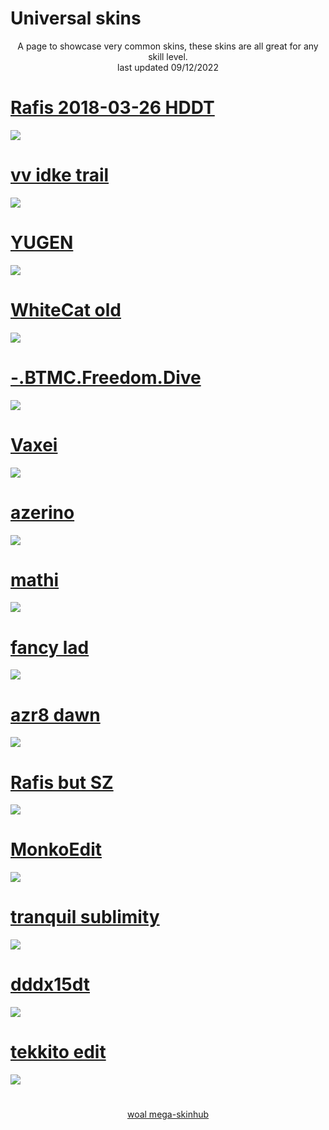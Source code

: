 # Universal skins
<p align="center">
  A page to showcase very common skins, these skins are all great for any skill level.
  <br>
  last updated 09/12/2022
</p>

# [Rafis 2018-03-26 HDDT](https://github.com/rudjx3/skins/raw/main/universal/Rafis%202018-03-26%20HDDT.osk)
[![](https://i.imgur.com/bMkRaKL.png)](https://github.com/rudjx3/skins/raw/main/universal/Rafis%202018-03-26%20HDDT.osk)

# [vv idke trail](https://github.com/rudjx3/skins/raw/main/universal/vv%20idke%20trail.osk)
[![](https://osu.ppy.sh/ss/18134801/7edd)](https://github.com/rudjx3/skins/raw/main/universal/vv%20idke%20trail.osk)

# [YUGEN](https://github.com/rudjx3/skins/raw/main/universal/YUGEN.osk)
[![](http://admin.osuskins.me//images/skins/637538212012057185.jpg)](https://github.com/rudjx3/skins/raw/main/universal/YUGEN.osk)

# [WhiteCat old](https://github.com/rudjx3/skins/raw/main/universal/WhiteCat%20old.osk)
[![](https://i.imgur.com/ufZ67Rg.png)](https://github.com/rudjx3/skins/raw/main/universal/WhiteCat%20old.osk)

# [-.BTMC.Freedom.Dive](https://github.com/rudjx3/skins/raw/main/universal/-.BTMC.Freedom.Dive.osk)
[![](https://i.ppy.sh/19743f9a911d966fca64a81c018ee380dba163a3/68747470733a2f2f692e696d6775722e636f6d2f74696563544e482e706e67)](https://github.com/rudjx3/skins/raw/main/universal/-.BTMC.Freedom.Dive.osk)

# [Vaxei](https://github.com/rudjx3/skins/raw/main/universal/Vaxei.osk)
[![](https://osu.ppy.sh/ss/18205118/735e)](https://github.com/rudjx3/skins/raw/main/universal/Vaxei.osk)

# [azerino](https://github.com/rudjx3/skins/raw/main/universal/azerino.osk)
[![](https://osu.ppy.sh/ss/18205331/6601)](https://github.com/rudjx3/skins/raw/main/universal/azerino.osk)

# [mathi](https://github.com/rudjx3/skins/raw/main/universal/mathi.osk)
[![](https://osu.ppy.sh/ss/18134804/1994)](https://github.com/rudjx3/skins/raw/main/universal/mathi.osk)

# [fancy lad](https://github.com/rudjx3/skins/raw/main/universal/fancy%20lad.osk)
[![](https://osu.ppy.sh/ss/18205107/4353)](https://github.com/rudjx3/skins/raw/main/universal/fancy%20lad.osk)

# [azr8 dawn](https://github.com/rudjx3/skins/raw/main/universal/azr8%20dawn.osk)
[![](https://cdn.discordapp.com/attachments/1004687819337379840/1021108146711842866/cachedImage.png)](https://github.com/rudjx3/skins/raw/main/universal/azr8%20dawn.osk)

# [Rafis but SZ](https://github.com/rudjx3/skins/raw/main/universal/Rafis%20but%20SZ.osk)
[![](https://osu.ppy.sh/ss/18205112/543f)](https://github.com/rudjx3/skins/raw/main/universal/Rafis%20but%20SZ.osk)

# [MonkoEdit](https://github.com/rudjx3/skins/raw/main/universal/MonkoEdit.osk)
[![](https://osu.ppy.sh/ss/18205110/b6c1)](https://github.com/rudjx3/skins/raw/main/universal/MonkoEdit.osk)

# [tranquil sublimity](https://github.com/rudjx3/skins/raw/main/universal/tranquil%20sublimity.osk)
[![](https://osu.ppy.sh/ss/18134806/b5b7)](https://github.com/rudjx3/skins/raw/main/universal/tranquil%20sublimity.osk)

# [dddx15dt](https://github.com/rudjx3/skins/raw/main/universal/dddx15dt.osk)
[![](https://osu.ppy.sh/ss/18205106/b493)](https://github.com/rudjx3/skins/raw/main/universal/dddx15dt.osk)

# [tekkito edit](https://github.com/rudjx3/skins/raw/main/universal/tekkito%20edit.osk)
[![](https://camo.githubusercontent.com/410d396e0e7c50f106ede9c3a06f453516d3a991650e3438d6d45fc6c72fbea7/68747470733a2f2f692e696d6775722e636f6d2f6764776f31714d2e706e67)](https://github.com/rudjx3/skins/raw/main/universal/tekkito%20edit.osk)

#

<p align="center">
<a href="README.md">woal mega-skinhub</a>
</p>
